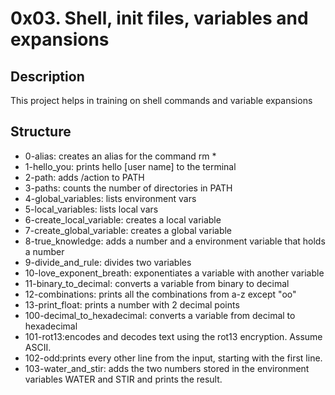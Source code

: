 # 0x03. Shell, init files, variables and expansions
## Description
This project helps in training on shell commands and variable expansions

## Structure
* 0-alias: creates an alias for the command rm *
* 1-hello_you: prints hello [user name] to the terminal
* 2-path: adds /action to PATH
* 3-paths: counts the number of directories in PATH
* 4-global_variables: lists environment vars
* 5-local_variables: lists local vars
* 6-create_local_variable: creates a local variable
* 7-create_global_variable: creates a global variable
* 8-true_knowledge: adds a number and a environment variable that holds a number
* 9-divide_and_rule: divides two variables
* 10-love_exponent_breath: exponentiates a variable with another variable
* 11-binary_to_decimal: converts a variable from binary to decimal
* 12-combinations: prints all the combinations from a-z except "oo"
* 13-print_float: prints a number with 2 decimal points
* 100-decimal_to_hexadecimal: converts a variable from decimal to hexadecimal
* 101-rot13:encodes and decodes text using the rot13 encryption. Assume ASCII.
* 102-odd:prints every other line from the input, starting with the first line.
* 103-water_and_stir: adds the two numbers stored in the environment variables WATER and STIR and prints the result.
